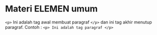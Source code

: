 # Materi ELEMEN umum
```<p>``` Ini adalah tag awal membuat paragraf ```</p>``` dan ini tag akhir menutup paragraf.
Contoh : ```<p> Ini adalah tag paragraf </p>```

